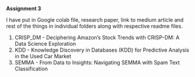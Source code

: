 **Assignment 3**

I have put in Google colab file, research paper, link to medium article and rest of the things in individual folders along with respective readme files.

1. CRISP_DM - Deciphering Amazon’s Stock Trends with CRISP-DM: A Data Science Exploration
2. KDD - Knowledge Discovery in Databases (KDD) for Predictive Analysis in the Used Car Market
3. SEMMA - From Data to Insights: Navigating SEMMA with Spam Text Classification
